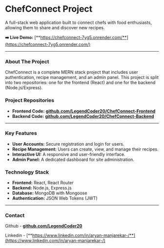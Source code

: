 # ChefConnect Project

A full-stack web application built to connect chefs with food enthusiasts, allowing them to share and discover new recipes.

**➡️ Live Demo:** [**https://chefconnect-7yg5.onrender.com/**](https://chefconnect-7yg5.onrender.com/)

---

### About The Project

ChefConnect is a complete MERN stack project that includes user authentication, recipe management, and an admin panel. This project is split into two repositories: one for the frontend (React) and one for the backend (Node.js/Express).

### Project Repositories

- **Frontend Code:** [**github.com/LegendCoder20/ChefConnect-Frontend**](https://github.com/LegendCoder20/ChefConnect-Frontend)
- **Backend Code:** [**github.com/LegendCoder20/ChefConnect-Backend**](https://github.com/LegendCoder20/ChefConnect-Backend)

---

### Key Features

- **User Accounts:** Secure registration and login for users.
- **Recipe Management:** Users can create, view, and manage their recipes.
- **Interactive UI:** A responsive and user-friendly interface.
- **Admin Panel:** A dedicated dashboard for site administration.

### Technology Stack

- **Frontend:** React, React Router
- **Backend:** Node.js, Express.js
- **Database:** MongoDB with Mongoose
- **Authentication:** JSON Web Tokens (JWT)

---

### Contact

Github - [**github.com/LegendCoder20**](https://github.com/LegendCoder20)

Linkedin - [**https://www.linkedin.com/in/aryan-manjarekar-/**](https://www.linkedin.com/in/aryan-manjarekar-/)
